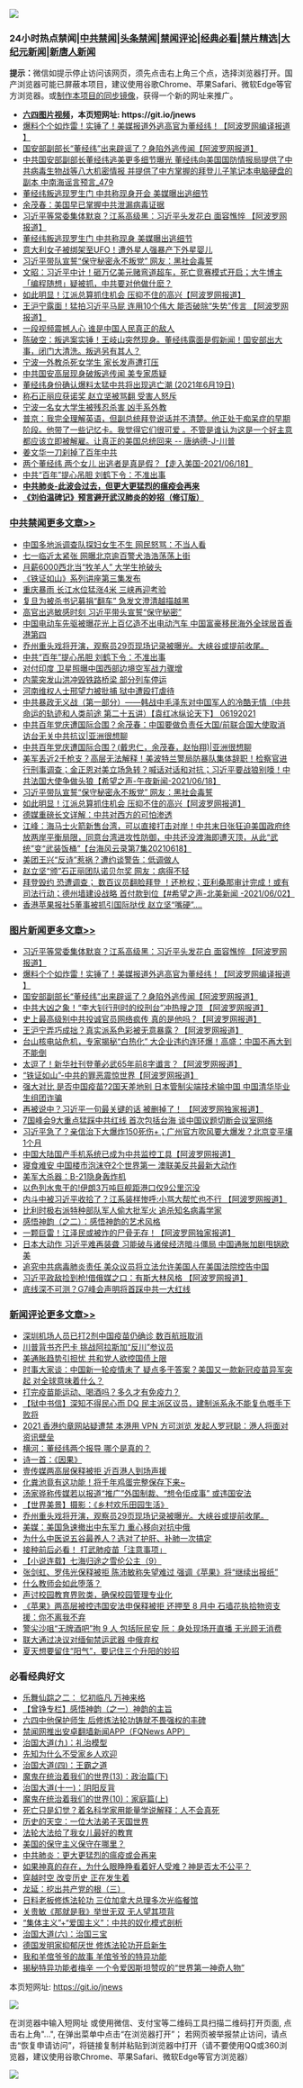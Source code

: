 ![](https://raw.githubusercontent.com/fqnews/bnews/master/64photo/fqnews-qr.jpg)

<div id="tt">
<h3>24小时热点禁闻|<a href="#%E4%B8%AD%E5%85%B1%E7%A6%81%E9%97%BB%E6%9B%B4%E5%A4%9A%E6%96%87%E7%AB%A0">中共禁闻</a>|<a href="#%E5%9B%BE%E7%89%87%E6%96%B0%E9%97%BB%E6%9B%B4%E5%A4%9A%E6%96%87%E7%AB%A0">头条禁闻</a>|<a href="#%E6%96%B0%E9%97%BB%E8%AF%84%E8%AE%BA%E6%9B%B4%E5%A4%9A%E6%96%87%E7%AB%A0">禁闻评论|<a href="#%E5%BF%85%E7%9C%8B%E7%BB%8F%E5%85%B8%E5%A5%BD%E6%96%87">经典必看|<a href="/video.md#%E7%A6%81%E7%89%87%E7%B2%BE%E9%80%89">禁片精选</a>|<a href="https://github.com/fqnews/djy/blob/master/gb/nf1351518.md#1">大纪元新闻</a>|<a href="https://github.com/fqnews/ntdtv/blob/master/gb/prog204.md#1">新唐人新闻</a></h3>
<div><b>提示：</b>微信如提示停止访问该网页，须先点击右上角三个点，选择浏览器打开。国产浏览器可能已屏蔽本项目，建议使用谷歌Chrome、苹果Safari、微软Edge等官方浏览器。或<a href="https://github.com/fqnews/bnews/blob/master/%E5%88%B6%E4%BD%9Cgit%E7%A6%81%E9%97%BB%E9%95%9C%E5%83%8F.md">制作本项目的同步镜像</a>，获得一个新的网址来推广。</div>
<ul>
<li><b><a href="http://d1.bdrive.tk/64.mp4" target="_blank">六四图片视频</a>，本页短网址: https://git.io/jnews</b></li>
<li><a href="/topimagenews/20210619/1569734.md">爆料个个如炸雷！实锤了！美媒报道外逃高官为董经纬！【阿波罗网编译报道 】</a></li>
<li><a href="/topimagenews/20210618/1569604.md">国安部副部长“董经纬”出来辟谣了？身陷外逃传闻【阿波罗网报道】</a></li>
<li><a href="/comments/20210619/1569719.md">中共国安部副部长董经纬逃美更多细节曝光 董经纬向美国国防情报局提供了中共病毒生物战等八大机密情报 并提供了中方掌握的拜登儿子笔记本电脑硬盘的副本 中南海谣言预言_479</a></li>
<li><a href="/comments/20210619/1569745.md">董经纬叛逃现罗生门 中共称现身开会 美媒曝出逃细节</a></li>
<li><a href="/comments/20210619/1569705.md">余茂春：美国早已掌握中共泄漏病毒证据</a></li>
<li><a href="/topimagenews/20210619/1570003.md">习近平等常委集体默哀？江系高级黑：习近平头发花白 面容憔悴 【阿波罗网报道】</a></li>
<li><a href="/cbnews/20210619/1569833.md">董经纬叛逃现罗生门 中共称现身 美媒曝出逃细节</a></li>
<li><a href="/cnnews/20210619/1569738.md">意大利女子被绑架至UFO！遭外星人强暴产下外星婴儿</a></li>
<li><a href="/cbnews/20210619/1569948.md">习近平带队宣誓“保守秘密永不叛党” 网友：黑社会毒誓</a></li>
<li><a href="/cbnews/20210619/1569792.md">文昭：习近平中计！砸万亿美元赌弯道超车，死亡竞赛模式开启；大牛博主「编程随想」疑被抓，中共要对他做什麽？</a></li>
<li><a href="/cbnews/20210619/1569947.md">如此明显！江派总算抓住机会 压抑不住的高兴【阿波罗网报道】</a></li>
<li><a href="/cnnews/20210619/1569979.md">王沪宁露面！猛拍习近平马屁 连用10个伟大 能否破除“失势”传言 【阿波罗网报道】</a></li>
<li><a href="/cbnews/20210619/1569746.md">一段视频震撼人心 谁是中国人民真正的敌人</a></li>
<li><a href="/bannedvideo/20210619/1569834.md">陈破空：叛逃案实锤！王岐山突然现身。董经纬露面是假新闻！国安部出大事，闭门大清洗。叛逃另有其人？</a></li>
<li><a href="/cbnews/20210619/1569735.md">宁波一外教杀死女学生 家长发声遭打压</a></li>
<li><a href="/ssgc/20210619/1569740.md">中共国安高层现身破叛逃传闻 美专家质疑</a></li>
<li><a href="/bannedvideo/20210619/1570076.md">董经纬身份确认爆料太猛中共将出现逃亡潮 (2021年6月19日)</a></li>
<li><a href="/cbnews/20210619/1569720.md">称石正丽应获诺奖 赵立坚被骂翻 受害人怒斥</a></li>
<li><a href="/cbnews/20210619/1569756.md">宁波一名女大学生被残忍杀害 凶手系外教</a></li>
<li><a href="/bannedvideo/20210619/1569631.md">普京：我完全理解英语，但副总统拜登说话并不清楚。他正处于痴呆症的早期阶段。他带了一些记忆卡。我觉得它们很可爱 。不管是谁认为这是一个好主意都应该立即被解雇。让真正的美国总统回来 -- 唐纳德-J-川普</a></li>
<li><a href="/baitai/20210619/1569778.md">姜文华一刀刹掉了百年中共</a></li>
<li><a href="/bannedvideo/20210619/1569888.md">两个董经纬 两个女儿 出逃者是真是假？【走入美国-2021/06/18】</a></li>
<li><a href="/cbnews/20210619/1570052.md">中共“百年”提心吊胆 刘鹤下令：不准出事</a></li>
<li><b><a href="/comments/20200211/1275071.md" target="_blank">中共肺炎-此波会过去，但更大更猛烈的瘟疫会再来</a></b></li>
<li><b><a href="/comments/20200207/1272816.md" target="_blank">《刘伯温碑记》预言避开武汉肺炎的妙招（修订版）</a></b></li>
</ul>
</div>

<div class="catlist">
<h3><a href="/cbnews/" target="_blank">中共禁闻</a><span><a href="/cbnews/" target="_blank" rel="nofollow">更多文章>></a></span></h3>
<ul>
<li><a href="/cbnews/20210619/1570181.md" target="_blank">中国多地派调查队探妇女生不生 网民怒骂：不当人看</a></li>
<li><a href="/cbnews/20210619/1570180.md" target="_blank">七一临近太紧张 网曝北京逾百警犬浩浩荡荡上街</a></li>
<li><a href="/cbnews/20210619/1570179.md" target="_blank">月薪6000西北当“牧羊人” 大学生抢破头</a></li>
<li><a href="/cbnews/20210619/1570164.md" target="_blank">《铁证如山》系列讲座第三集发布</a></li>
<li><a href="/cbnews/20210619/1570163.md" target="_blank">重庆暴雨 长江水位猛涨4米 三峡再迎考验</a></li>
<li><a href="/cbnews/20210619/1570154.md" target="_blank">复旦为被杀书记募捐“翻车” 急发文澄清越描越黑</a></li>
<li><a href="/cbnews/20210619/1570137.md" target="_blank">高官出逃敏感时刻 习近平带头宣誓“保守秘密”</a></li>
<li><a href="/cbnews/20210619/1570136.md" target="_blank">中国电动车先驱被曝花光上百亿造不出电动汽车 中国富豪移民海外全球居首香港第四</a></li>
<li><a href="/comments/20210619/1570088.md" target="_blank">乔州重头戏将开演，观察员29页现场记录被曝光。大峡谷或提前收尾。</a></li>
<li><a href="/cbnews/20210619/1570052.md" target="_blank">中共“百年”提心吊胆 刘鹤下令：不准出事</a></li>
<li><a href="/cbnews/20210619/1570043.md" target="_blank">对付印度 卫星照曝中国西部边境空军战力骤增</a></li>
<li><a href="/cbnews/20210619/1570018.md" target="_blank">内蒙突发山洪冲毁铁路桥梁 部分列车停运</a></li>
<li><a href="/cbnews/20210619/1570017.md" target="_blank">河南维权人士邢望力被批捕 狱中遭殴打虐待</a></li>
<li><a href="/comments/20210619/1569982.md" target="_blank">中共暴政无义战（第一部分）——韩战中毛泽东对中国军人的冷酷无情（中共命运的轨迹和人类前途  第二十五讲）【袁红冰纵论天下】 06192021</a></li>
<li><a href="/cbnews/20210619/1569970.md" target="_blank">中共百年党庆遭国际合围？余茂春：中国要做负责任大国/前联合国大使取消访台无关中共抗议|亚洲很想聊</a></li>
<li><a href="/cbnews/20210619/1569804.md" target="_blank">中共百年党庆遭国际合围？(戴忠仁，余茂春，赵怡翔)|亚洲很想聊</a></li>
<li><a href="/comments/20210619/1569953.md" target="_blank">美军丢近2千枪支？高层无法解释！美波特兰警局防暴队集体辞职！检察官进行刑事调查；金正恩对美立场急转？喊话对话和对抗；习近平要战狼别嚎！中共法国大使争做头狼【希望之声-午夜新闻-2021/06/18】</a></li>
<li><a href="/cbnews/20210619/1569948.md" target="_blank">习近平带队宣誓“保守秘密永不叛党” 网友：黑社会毒誓</a></li>
<li><a href="/cbnews/20210619/1569947.md" target="_blank">如此明显！江派总算抓住机会 压抑不住的高兴【阿波罗网报道】</a></li>
<li><a href="/cbnews/20210619/1569946.md" target="_blank">德媒重磅长文详解：中共对西方的可怕渗透</a></li>
<li><a href="/cbnews/20210619/1569945.md" target="_blank">江峰：海马士火箭新售台湾，可以直接打击对岸！中共末日张狂迫美国政府终放两岸平衡局限，同意台湾进攻性防御，中共还没渡海即遭灭顶，从此“武统”变“武装饭桶”【台海风云录第7集20210618】</a></li>
<li><a href="/cbnews/20210619/1569933.md" target="_blank">美团王兴“反诗”惹祸？遭约谈警告：低调做人</a></li>
<li><a href="/cbnews/20210619/1569911.md" target="_blank">赵立坚“颁”石正丽团队诺贝尔奖 网友：病得不轻</a></li>
<li><a href="/comments/20210619/1569902.md" target="_blank">拜登毁约 恐遭调查； 数百议员翻脸拜登 ！还枪权；亚利桑那审计完成！或有司法行动；德州墙建设战略 首付款到位【#希望之声-北美新闻 -2021/06/02】</a></li>
<li><a href="/cbnews/20210619/1569901.md" target="_blank">香港苹果报社5董事被抓引国际挞伐 赵立坚“嘴硬”….</a></li>

</ul>
</div>
<div class="catlist">
<h3><a href="/topimagenews/" target="_blank">图片新闻</a><span><a href="/topimagenews/" target="_blank" rel="nofollow">更多文章>></a></span></h3>
<ul>
<li><a href="/topimagenews/20210619/1570003.md" target="_blank">习近平等常委集体默哀？江系高级黑：习近平头发花白 面容憔悴 【阿波罗网报道】</a></li>
<li><a href="/topimagenews/20210619/1569734.md" target="_blank">爆料个个如炸雷！实锤了！美媒报道外逃高官为董经纬！【阿波罗网编译报道 】</a></li>
<li><a href="/topimagenews/20210618/1569604.md" target="_blank">国安部副部长“董经纬”出来辟谣了？身陷外逃传闻【阿波罗网报道】</a></li>
<li><a href="/topimagenews/20210618/1569201.md" target="_blank">中共大凶之象！“李大钊行刑时的绞刑台”冲热搜之顶 【阿波罗网报道】</a></li>
<li><a href="/topimagenews/20210617/1568586.md" target="_blank">史上最高级别中共投诚官员网络疯传 真的是他吗？【阿波罗网报道】</a></li>
<li><a href="/topimagenews/20210617/1568585.md" target="_blank">王沪宁弄巧成拙？真实派系色彩被无意暴露？【阿波罗网报道】</a></li>
<li><a href="/topimagenews/20210616/1567991.md" target="_blank">台山核电站危机，专家揭秘“白热化” 大企业违约连环爆！高盛：中国不再大到不能倒</a></li>
<li><a href="/topimagenews/20210616/1567809.md" target="_blank">太逗了！新华社刊登董必武65年前8字谶言？【阿波罗网报道】</a></li>
<li><a href="/topimagenews/20210616/1567674.md" target="_blank">“铁证如山”-中共的罪恶震惊世界【阿波罗网报道】</a></li>
<li><a href="/topimagenews/20210615/1567286.md" target="_blank">强大对比 是否中国疫苗?2国天差地别 日本管制尖端技术输中国 中国清华毕业生组团诈骗</a></li>
<li><a href="/topimagenews/20210615/1567099.md" target="_blank">再被说中？习近平一句最关键的话 被删掉了！ 【阿波罗网独家报道】</a></li>
<li><a href="/topimagenews/20210614/1566582.md" target="_blank">7国峰会9大重点猛踩中共红线 首次包括台海 谈中国议题切断会议室网络</a></li>
<li><a href="/topimagenews/20210614/1566288.md" target="_blank">习近平急了？亲信治下大爆炸150死伤+；广州官方吹风要大爆发？北京变平壤1个月</a></li>
<li><a href="/topimagenews/20210614/1566204.md" target="_blank">中国大陆国产手机系统已成为中共监控工具【阿波罗网报道】</a></li>
<li><a href="/topimagenews/20210614/1566191.md" target="_blank">寝食难安 中国楼市泡沫夺2个世界第一 澳联美反共最新大动作</a></li>
<li><a href="/topimagenews/20210613/1565974.md" target="_blank">美军大杀器：B-21隐身轰炸机</a></li>
<li><a href="/topimagenews/20210613/1565965.md" target="_blank">以色列水鬼干的!伊朗3万吨巨舰距港口仅9公里沉没</a></li>
<li><a href="/topimagenews/20210613/1565945.md" target="_blank">内斗中被习近平收拾了？江系装样惨呼:小骂大帮忙也不行 【阿波罗网报道】</a></li>
<li><a href="/topimagenews/20210613/1565758.md" target="_blank">比利时极右派特种部队军人偷大批军火 追杀知名病毒学家</a></li>
<li><a href="/comments/20210612/1565472.md" target="_blank">感悟神韵（之二）：感悟神韵的艺术风格</a></li>
<li><a href="/topimagenews/20210612/1565301.md" target="_blank">一颗巨雷！江泽民或被炸的尸骨无存！【阿波罗网独家报道】</a></li>
<li><a href="/topimagenews/20210611/1564833.md" target="_blank">日本大动作 习近平难再装聋 习能破与诸侯经济暗斗僵局 中国通胀加剧甩锅欧美</a></li>
<li><a href="/topimagenews/20210611/1564685.md" target="_blank">追究中共病毒肺炎责任 美众议员将立法允许美国人在美国法院控告中国</a></li>
<li><a href="/topimagenews/20210611/1564647.md" target="_blank">习近平政敌捡到枪!借俄媒之口：有斯大林风格 【阿波罗网报道】</a></li>
<li><a href="/topimagenews/20210609/1563248.md" target="_blank">底线深不可测？G7峰会声明将首踩中共一大红线</a></li>

</ul>
</div>
<div class="catlist">
<h3><a href="/comments/" target="_blank">新闻评论</a><span><a href="/comments/" target="_blank" rel="nofollow">更多文章>></a></span></h3>
<ul>
<li><a href="/comments/20210619/1570205.md" target="_blank">深圳机场人员已打2剂中国疫苗仍确诊 数百航班取消</a></li>
<li><a href="/comments/20210619/1570195.md" target="_blank">川普背书齐巴卡 挑战阿拉斯加“反川”参议员</a></li>
<li><a href="/comments/20210619/1570194.md" target="_blank">美通胀趋势引担忧 共和党人欲控国债上限</a></li>
<li><a href="/comments/20210619/1570189.md" target="_blank">时事大家谈：中国新一轮疫情未了 疑点多于答案？美国又一款新冠疫苗异军突起 对全球意味着什么？</a></li>
<li><a href="/comments/20210619/1570175.md" target="_blank">打完疫苗能运动、喝酒吗？多久才有免疫力？</a></li>
<li><a href="/comments/20210619/1570172.md" target="_blank">【狱中书信】深知不得民心而 DQ 民主派区议员，建制派系永不能复仇嘅手下败将</a></li>
<li><a href="/comments/20210619/1570171.md" target="_blank">2021 香港约章网站疑遭禁 本港用 VPN 方可浏览 发起人罗冠聪：港人将面对资讯壁垒</a></li>
<li><a href="/comments/20210619/1570167.md" target="_blank">横河：董经纬两个报导 哪个是真的？</a></li>
<li><a href="/comments/20210619/1570144.md" target="_blank">诗一首：《因果》</a></li>
<li><a href="/comments/20210619/1570096.md" target="_blank">壹传媒两高层保释被拒 近百港人到场声援</a></li>
<li><a href="/comments/20210619/1570095.md" target="_blank">化粪池竟有这功能！将千年鸡蛋完整保存下来~</a></li>
<li><a href="/comments/20210619/1570090.md" target="_blank">汤家骅称传媒若以报道“推广”外国制裁、“想令佢成事” 或违国安法</a></li>
<li><a href="/comments/20210619/1570089.md" target="_blank">【世界美景】摄影：《乡村欢乐田园生活》</a></li>
<li><a href="/comments/20210619/1570088.md" target="_blank">乔州重头戏将开演，观察员29页现场记录被曝光。大峡谷或提前收尾。</a></li>
<li><a href="/comments/20210619/1570070.md" target="_blank">美媒：美国急速撤出中东军力 重心移向对抗中俄</a></li>
<li><a href="/comments/20210619/1570064.md" target="_blank">为什么中医说五谷最养人？选对了护肝、补肺一次搞定</a></li>
<li><a href="/comments/20210619/1570063.md" target="_blank">接种前后必看！ 打武肺疫苗「注意事项」</a></li>
<li><a href="/comments/20210619/1570059.md" target="_blank">【小说连载】七海归途之雪伦公主（9）</a></li>
<li><a href="/comments/20210619/1570058.md" target="_blank">张剑虹、罗伟光保释被拒 陈沛敏称失望难过 强调《苹果》将“继续出报纸”</a></li>
<li><a href="/comments/20210619/1570057.md" target="_blank">什么教师会如此堕落？</a></li>
<li><a href="/comments/20210619/1570056.md" target="_blank">声讨校园教育界败类，确保校园管理专业化</a></li>
<li><a href="/comments/20210619/1570055.md" target="_blank">《苹果》两高层被控违国安法申保释被拒 还押至 8 月中 石墙花执拾物资支援：你不离我不弃</a></li>
<li><a href="/comments/20210619/1570054.md" target="_blank">警尖沙咀“无牌酒吧”拘 9 人 包括阮民安 阮：身处现场开直播 无光顾无消费</a></li>
<li><a href="/comments/20210619/1570049.md" target="_blank">联大通过决议对缅甸禁运武器 中俄弃权</a></li>
<li><a href="/comments/20210619/1570041.md" target="_blank">夏天想要留住“阳气”，要记住三个升阳的妙招</a></li>

</ul>
</div>

<div class="catlist">
<h3>必看经典好文</h3>
<ul>
<li><a href="/tculture/20170711/790081.md" target="_blank">乐舞仙踪之二： 忆初临凡 万神来格</a></li>
<li><a href="/comments/20210611/1564824.md" target="_blank">【曾铮专栏】感悟神韵（之一）神韵的主旨</a></li>
<li><a href="/comments/20200926/1403542.md" target="_blank">六四中他保护师生 后修炼法轮功铸就不畏强权的丰碑</a></li>
<li><a href="/comments/20200503/1322531.md" target="_blank">禁闻网推出安卓翻墙新闻APP（FQNews APP）</a></li>
<li><a href="/cbnews/20180315/914943.md" target="_blank">治国大道(九)：礼治模型</a></li>
<li><a href="/comments/20200620/1346848.md" target="_blank">先知为什么不受家乡人欢迎</a></li>
<li><a href="/cbnews/20180310/912637.md" target="_blank">治国大道(四)：王霸之道</a></li>
<li><a href="/topimagenews/20180602/951960.md" target="_blank">魔鬼在统治着我们的世界(13)：政治篇(下)</a></li>
<li><a href="/cbnews/20180317/915893.md" target="_blank">治国大道(十一)：阴阳反背</a></li>
<li><a href="/topimagenews/20180529/950153.md" target="_blank">魔鬼在统治着我们的世界(10)：家庭篇(上)</a></li>
<li><a href="/comments/20200704/1355375.md" target="_blank">死亡只是幻觉？着名科学家用能量学说解释：人不会真死</a></li>
<li><a href="/tculture/20121025/73067.md" target="_blank">历史的天空：一位大法弟子天国世界</a></li>
<li><a href="/cbnews/20200516/1329218.md" target="_blank">法轮大法给了我女儿最好的教育</a></li>
<li><a href="/lifebaike/20200520/1331379.md" target="_blank">美国的保守主义保守在哪里？</a></li>
<li><a href="/comments/20200211/1275071.md" target="_blank">中共肺炎：更大更猛烈的瘟疫或会再来</a></li>
<li><a href="/comments/20200623/1346844.md" target="_blank">如果神真的存在，为什么眼睁睁看着好人受难？神是否太不公平？</a></li>
<li><a href="/comments/20200626/1259925.md" target="_blank">穿越时空 改变历史 正在发生着</a></li>
<li><a href="/comments/20200929/1405201.md" target="_blank">龙延：挖出共产党的根（三）</a></li>
<li><a href="/comments/20200531/1337359.md" target="_blank">日料老板修炼法轮功 三位加拿大总理多次光临餐馆</a></li>
<li><a href="/topimagenews/20170331/738673.md" target="_blank">关贵敏《那就是我》举世无双 无人望其项背</a></li>
<li><a href="/comments/20201007/1409565.md" target="_blank">“集体主义”+“爱国主义”：中共的奴化模式剖析</a></li>
<li><a href="/cbnews/20180312/913459.md" target="_blank">治国大道(六)：治国三宝</a></li>
<li><a href="/comments/20200722/1364497.md" target="_blank">德国发明家抑郁厌世 修炼法轮功开启新生</a></li>
<li><a href="/tculture/20200917/1398046.md" target="_blank">我和羊倌爷爷的故事 羊倌爷爷的特异功能</a></li>
<li><a href="/cnnews/20210317/1506463.md" target="_blank">揭秘特异功能者梅辛 一个令爱因斯坦赞叹的“世界第一神奇人物”</a></li>

</ul>
</div>

本页短网址: https://git.io/jnews

![](https://raw.githubusercontent.com/fqnews/bnews/master/64photo/fqnews-qr.jpg)

在浏览器中输入短网址 或使用微信、支付宝等二维码工具扫描二维码打开页面, 点击右上角"...", 在弹出菜单中点击“在浏览器打开”； 若网页被举报禁止访问，请点击“恢复申请访问”，将链接复制并粘贴到浏览器中打开（请不要使用QQ或360浏览器，建议使用谷歌Chrome、苹果Safari、微软Edge等官方浏览器）

![](https://raw.githubusercontent.com/fqnews/bnews/master/64photo/wx.jpg)